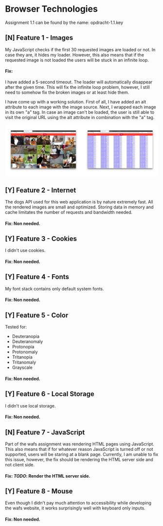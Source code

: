 # Browser Technologies

Assignment 1.1 can be found by the name: opdracht-1.1.key

## [N] Feature 1 - Images
My JavaScript checks if the first 30 requested images are loaded or not. In case they are, it hides my loader. However, this also means that if the requested image is not loaded the users will be stuck in an infinite loop.

#### Fix:
I have added a 5-second timeout. The loader will automatically disappear after the given time. This will fix the infinite loop problem, however, I still need to somehow fix the broken images or at least hide them.

I have come up with a working solution. First of all, I have added an alt attribute to each image with the image source. Next, I wrapped each image in its own "a" tag. In case an image can't be loaded, the user is still able to visit the original URL using the alt attribute in combination with the "a" tag.

![](./static/images/image.png)


## [Y] Feature 2 - Internet
The dogs API used for this web application is by nature extremely fast. All the rendered images are small and optimized. Storing data in memory and cache limitates the number of requests and bandwidth needed.

#### Fix: Non needed.

## [Y] Feature 3 - Cookies
I didn't use cookies.

#### Fix: Non needed.

## [Y] Feature 4 - Fonts
My font stack contains only default system fonts.

#### Fix: Non needed.

## [Y] Feature 5 - Color
Tested for:
- Deuteranopia
- Deuteranomaly
- Protonopia
- Protonomaly
- Tritanopia
- Tritanomaly
- Grayscale

#### Fix: Non needed.

## [Y] Feature 6 - Local Storage
I didn't use local storage.

#### Fix: Non needed.

## [N] Feature 7 - JavaScript
Part of the wafs assignment was rendering HTML pages using JavaScript. This also means that if for whatever reason JavaScript is turned off or not supported, users will be staring at a blank page. Currently, I am unable to fix this issue, however, the fix should be rendering the HTML server side and not client side.

#### Fix: *TODO*: Render the HTML server side.

## [Y] Feature 8 - Mouse
Even though I didn't pay much attention to accessibility while developing the wafs website, it works surprisingly well with keyboard only inputs.

#### Fix: Non needed.